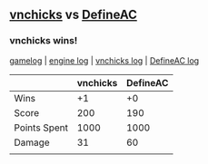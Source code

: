 ## [vnchicks](<../../vnchicks/README.md>) vs [DefineAC](<../../DefineAC/README.md>)
### vnchicks wins!

[gamelog](<gamelog.json>) | [engine log](<engine>) | [vnchicks log](<vnchicks>) | [DefineAC log](<DefineAC>)

|              | vnchicks | DefineAC |
| ------------ | -------- | -------- |
| Wins         |       +1 |       +0 |
| Score        |      200 |      190 |
| Points Spent |     1000 |     1000 |
| Damage       |       31 |       60 |
|              |          |          |
